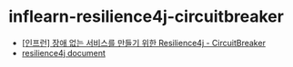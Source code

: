 # inflearn-resilience4j-circuitbreaker

- [[인프런] 장애 없는 서비스를 만들기 위한 Resilience4j - CircuitBreaker](https://www.inflearn.com/course/%EC%9E%A5%EC%95%A0%EC%97%86%EB%8A%94-%EC%84%9C%EB%B9%84%EC%8A%A4-resilience4j-circuitbreaker)
- [resilience4j document](https://resilience4j.readme.io/docs/getting-started)

